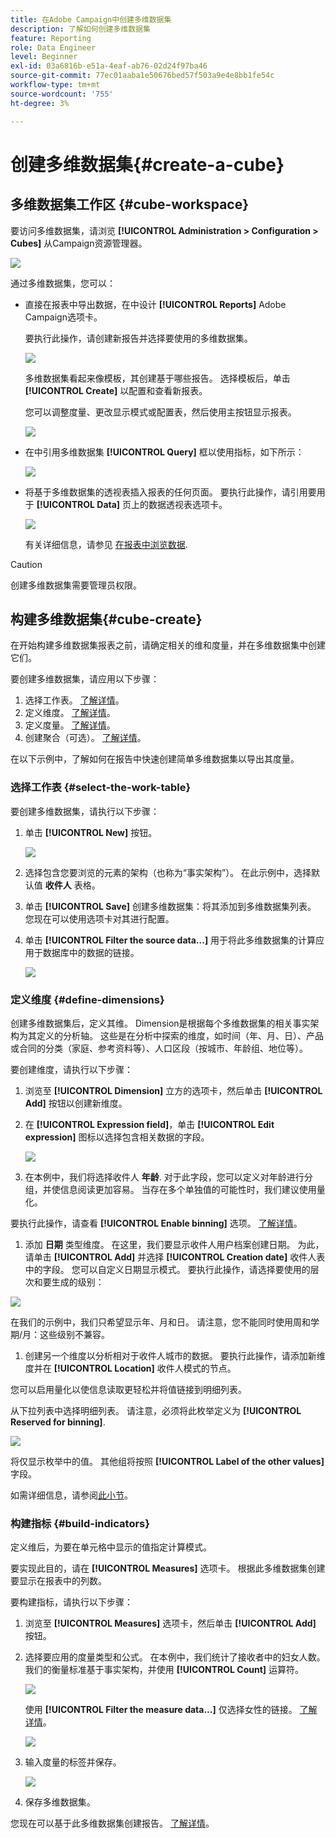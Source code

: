 ```yaml
---
title: 在Adobe Campaign中创建多维数据集
description: 了解如何创建多维数据集
feature: Reporting
role: Data Engineer
level: Beginner
exl-id: 03a6816b-e51a-4eaf-ab76-02d24f97ba46
source-git-commit: 77ec01aaba1e50676bed57f503a9e4e8bb1fe54c
workflow-type: tm+mt
source-wordcount: '755'
ht-degree: 3%

---
```


# 创建多维数据集{#create-a-cube}

## 多维数据集工作区 {#cube-workspace}

要访问多维数据集，请浏览 **[!UICONTROL Administration > Configuration > Cubes]** 从Campaign资源管理器。

![](assets/cube-node.png)

通过多维数据集，您可以：

* 直接在报表中导出数据，在中设计 **[!UICONTROL Reports]** Adobe Campaign选项卡。

  要执行此操作，请创建新报告并选择要使用的多维数据集。

  ![](assets/create-new-cube.png)

  多维数据集看起来像模板，其创建基于哪些报告。 选择模板后，单击 **[!UICONTROL Create]** 以配置和查看新报表。

  您可以调整度量、更改显示模式或配置表，然后使用主按钮显示报表。

  ![](assets/display-cube-table.png)

* 在中引用多维数据集 **[!UICONTROL Query]** 框以使用指标，如下所示：

  ![](assets/cube-report-query.png)

* 将基于多维数据集的透视表插入报表的任何页面。 要执行此操作，请引用要用于 **[!UICONTROL Data]** 页上的数据透视表选项卡。

  ![](assets/cube-in-a-report.png)

  有关详细信息，请参见 [在报表中浏览数据](cube-tables.md#explore-the-data-in-a-report).


>[!CAUTION]
>
>创建多维数据集需要管理员权限。
>

## 构建多维数据集{#cube-create}

在开始构建多维数据集报表之前，请确定相关的维和度量，并在多维数据集中创建它们。

要创建多维数据集，请应用以下步骤：

1. 选择工作表。 [了解详情](#select-the-work-table)。
1. 定义维度。 [了解详情](#define-dimensions)。
1. 定义度量。 [了解详情](#build-indicators)。
1. 创建聚合（可选）。 [了解详情](customize-cubes.md#calculate-and-use-aggregates)。

在以下示例中，了解如何在报告中快速创建简单多维数据集以导出其度量。

### 选择工作表 {#select-the-work-table}

要创建多维数据集，请执行以下步骤：

1. 单击 **[!UICONTROL New]** 按钮。

   ![](assets/create-a-cube.png)

1. 选择包含您要浏览的元素的架构（也称为“事实架构”）。 在此示例中，选择默认值 **收件人** 表格。
1. 单击 **[!UICONTROL Save]** 创建多维数据集：将其添加到多维数据集列表。 您现在可以使用选项卡对其进行配置。

1. 单击 **[!UICONTROL Filter the source data...]** 用于将此多维数据集的计算应用于数据库中的数据的链接。

   ![](assets/cube-filter-source.png)

### 定义维度 {#define-dimensions}

创建多维数据集后，定义其维。 Dimension是根据每个多维数据集的相关事实架构为其定义的分析轴。 这些是在分析中探索的维度，如时间（年、月、日）、产品或合同的分类（家庭、参考资料等）、人口区段（按城市、年龄组、地位等）。

要创建维度，请执行以下步骤：

1. 浏览至 **[!UICONTROL Dimension]** 立方的选项卡，然后单击 **[!UICONTROL Add]** 按钮以创建新维度。
1. 在 **[!UICONTROL Expression field]**，单击 **[!UICONTROL Edit expression]** 图标以选择包含相关数据的字段。

   ![](assets/cube-add-dimension.png)

1. 在本例中，我们将选择收件人 **年龄**. 对于此字段，您可以定义对年龄进行分组，并使信息阅读更加容易。 当存在多个单独值的可能性时，我们建议使用量化。

要执行此操作，请查看 **[!UICONTROL Enable binning]** 选项。 [了解详情](customize-cubes.md#data-binning)。

1. 添加 **日期** 类型维度。 在这里，我们要显示收件人用户档案创建日期。 为此，请单击 **[!UICONTROL Add]** 并选择 **[!UICONTROL Creation date]** 收件人表中的字段。
您可以自定义日期显示模式。 要执行此操作，请选择要使用的层次和要生成的级别：

![](assets/cube-date-dimension.png)

在我们的示例中，我们只希望显示年、月和日。 请注意，您不能同时使用周和学期/月：这些级别不兼容。

1. 创建另一个维度以分析相对于收件人城市的数据。 要执行此操作，请添加新维度并在 **[!UICONTROL Location]** 收件人模式的节点。

您可以启用量化以使信息读取更轻松并将值链接到明细列表。

从下拉列表中选择明细列表。 请注意，必须将此枚举定义为 **[!UICONTROL Reserved for binning]**.

![](assets/cube-dimension-with-enum.png)

将仅显示枚举中的值。 其他组将按照 **[!UICONTROL Label of the other values]** 字段。

如需详细信息，请参阅[此小节](customize-cubes.md#dynamically-manage-bins)。

### 构建指标 {#build-indicators}

定义维后，为要在单元格中显示的值指定计算模式。

要实现此目的，请在 **[!UICONTROL Measures]** 选项卡。 根据此多维数据集创建要显示在报表中的列数。

要构建指标，请执行以下步骤：

1. 浏览至 **[!UICONTROL Measures]** 选项卡，然后单击 **[!UICONTROL Add]** 按钮。
1. 选择要应用的度量类型和公式。 在本例中，我们统计了接收者中的妇女人数。 我们的衡量标准基于事实架构，并使用 **[!UICONTROL Count]** 运算符。

   ![](assets/cube-new-measure.png)

   使用 **[!UICONTROL Filter the measure data...]** 仅选择女性的链接。 [了解详情](customize-cubes.md#define-measures)。

   ![](assets/cube-filter-measure-data.png)

1. 输入度量的标签并保存。

   ![](assets/cube-save-measure.png)

1. 保存多维数据集。


您现在可以基于此多维数据集创建报告。 [了解详情](cube-tables.md)。
